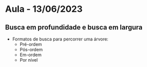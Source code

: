 # Aula - 13/06/2023

## Busca em profundidade e busca em largura

- Formatos de busca para percorrer uma árvore:
  - Pré-ordem
  - Pós-ordem
  - Em-ordem
  - Por nível
